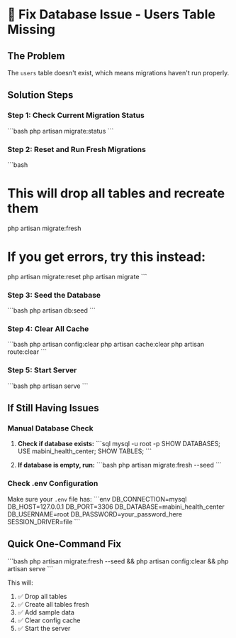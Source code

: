 # 🔧 Fix Database Issue - Users Table Missing

## The Problem
The `users` table doesn't exist, which means migrations haven't run properly.

## Solution Steps

### Step 1: Check Current Migration Status
\`\`\`bash
php artisan migrate:status
\`\`\`

### Step 2: Reset and Run Fresh Migrations
\`\`\`bash
# This will drop all tables and recreate them
php artisan migrate:fresh

# If you get errors, try this instead:
php artisan migrate:reset
php artisan migrate
\`\`\`

### Step 3: Seed the Database
\`\`\`bash
php artisan db:seed
\`\`\`

### Step 4: Clear All Cache
\`\`\`bash
php artisan config:clear
php artisan cache:clear
php artisan route:clear
\`\`\`

### Step 5: Start Server
\`\`\`bash
php artisan serve
\`\`\`

## If Still Having Issues

### Manual Database Check
1. **Check if database exists:**
   \`\`\`sql
   mysql -u root -p
   SHOW DATABASES;
   USE mabini_health_center;
   SHOW TABLES;
   \`\`\`

2. **If database is empty, run:**
   \`\`\`bash
   php artisan migrate:fresh --seed
   \`\`\`

### Check .env Configuration
Make sure your `.env` file has:
\`\`\`env
DB_CONNECTION=mysql
DB_HOST=127.0.0.1
DB_PORT=3306
DB_DATABASE=mabini_health_center
DB_USERNAME=root
DB_PASSWORD=your_password_here
SESSION_DRIVER=file
\`\`\`

## Quick One-Command Fix
\`\`\`bash
php artisan migrate:fresh --seed && php artisan config:clear && php artisan serve
\`\`\`

This will:
1. ✅ Drop all tables
2. ✅ Create all tables fresh
3. ✅ Add sample data
4. ✅ Clear config cache
5. ✅ Start the server
